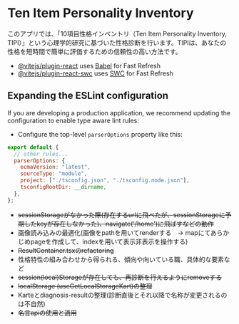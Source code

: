 # Ten Item Personality Inventory

このアプリでは、「10項目性格インベントリ（Ten Item Personality Inventory, TIPI）」という心理学的研究に基づいた性格診断を行います。TIPIは、あなたの性格を短時間で簡単に評価するための信頼性の高い方法です。

- [@vitejs/plugin-react](https://github.com/vitejs/vite-plugin-react/blob/main/packages/plugin-react/README.md) uses [Babel](https://babeljs.io/) for Fast Refresh
- [@vitejs/plugin-react-swc](https://github.com/vitejs/vite-plugin-react-swc) uses [SWC](https://swc.rs/) for Fast Refresh

## Expanding the ESLint configuration

If you are developing a production application, we recommend updating the configuration to enable type aware lint rules:

- Configure the top-level `parserOptions` property like this:

```js
export default {
  // other rules...
  parserOptions: {
    ecmaVersion: "latest",
    sourceType: "module",
    project: ["./tsconfig.json", "./tsconfig.node.json"],
    tsconfigRootDir: __dirname,
  },
};
```

- ~~sessionStorageがなかった際(存在するurlに飛べたが、sessionStorageに予期したkeyが存在しなかった)、navigate('/home')に飛ばすなどの動作~~
- 画像読み込みの最適化(画像をpathを用いてrenderする　→ mapにてあらかじめpageを作成して、indexを用いて表示非表示を操作する)
- ~~ResultContainer.tsxのrefactoring~~
- 性格特性の組み合わせから得られる、傾向や向いている職、具体的な要素など
- ~~session(local)Storageが存在しても、再診断を行えるようにremoveする~~
- ~~localStorage (useGetLocalStorageKart)の整理~~
- Karteとdiagnosis-resultの整理(診断直後とそれ以降で名称が変更されるのは不自然)
- ~~名言apiの使用と適用~~
